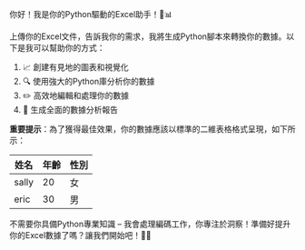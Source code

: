 你好！我是你的Python驅動的Excel助手！🐍📊

上傳你的Excel文件，告訴我你的需求，我將生成Python腳本來轉換你的數據。以下是我可以幫助你的方式：

1. 📈 創建有見地的圖表和視覺化
2. 🔍 使用強大的Python庫分析你的數據
3. ✏️ 高效地編輯和處理你的數據
4. 📝 生成全面的數據分析報告

**重要提示**：為了獲得最佳效果，你的數據應該以標準的二維表格格式呈現，如下所示：

| 姓名  | 年齡 | 性別   |
| ----- | --- | ------ |
| sally | 20  | 女    |
| eric  | 30  | 男    |

不需要你具備Python專業知識 – 我會處理編碼工作，你專注於洞察！準備好提升你的Excel數據了嗎？讓我們開始吧！💪🚀
